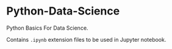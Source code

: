 # Python-Data-Science
Python Basics For Data Science.

Contains `.ipynb` extension files to be used in Jupyter notebook.
